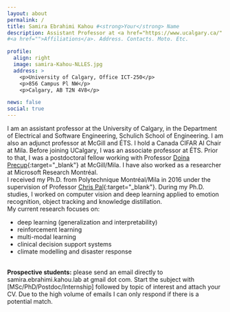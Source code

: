 ```yaml
---
layout: about
permalink: /
title: Samira Ebrahimi Kahou #<strong>Your</strong> Name
description: Assistant Professor at <a href="https://www.ucalgary.ca/" target="_blank">University of Calgary</a><br />Adjunct Professor at <a href="https://www.cs.mcgill.ca/" target="_blank">McGill</a> and <a href="https://www.etsmtl.ca/" target="_blank">ÉTS</a><br /><a href="https://cifar.ca/ai/canada-cifar-ai-chairs/" target="_blank">Canada CIFAR AI Chair</a><br />Member of <a href="https://mila.quebec/" target="_blank">Mila</a>, the <a href="https://chusj-sip-ia.ca/home" target="_blank">Clinical Decision Support Systems Lab</a>, and <a href="https://en.cliq-ai.quebec/home" target="_blank">Computational Linguistics in Québec (CLIQ-ai)</a>
#<a href="">Affiliations</a>. Address. Contacts. Moto. Etc.

profile:
  align: right
  image: samira-Kahou-NLLES.jpg
  address: >
    <p>University of Calgary, Office ICT-250</p>
    <p>856 Campus Pl NW</p>
    <p>Calgary, AB T2N 4V8</p>

news: false
social: true
---
```

I am an assistant professor at the University of Calgary, in the Department of Electrical and Software Engineering, Schulich School of Engineering. I am also an adjunct professor at McGill and ÉTS. I hold a Canada CIFAR AI Chair at Mila. Before joining UCalgary, I was an associate professor at ÉTS. Prior to that, I was a postdoctoral fellow working with Professor [Doina Precup](https://cs.mcgill.ca/~dprecup){:target="\_blank"} at McGill/Mila.
I have also worked as a researcher at Microsoft Research Montréal.
<br />
I received my Ph.D. from Polytechnique Montréal/Mila in 2016 under the supervision of Professor [Chris Pal](https://mila.quebec/en/person/pal-christopher/){:target="\_blank"}.
During my Ph.D. studies, I worked on computer vision and deep learning applied to emotion recognition, object tracking and knowledge distillation.
<br />
My current research focuses on:
<ul>
<li>deep learning (generalization and interpretability)</li>
<li>reinforcement learning</li>
<li>multi-modal learning</li>
<li>clinical decision support systems</li>
<li>climate modelling and disaster response</li>
</ul>
<br />
<strong>Prospective students:</strong> please send an email directly to samira.ebrahimi.kahou.lab at gmail dot com. Start the subject with [MSc/PhD/Postdoc/Internship] followed by topic of interest and attach your CV. Due to the high volume of emails I can only respond if there is a potential match.